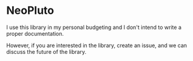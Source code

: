 # NeoPluto

I use this library in my personal budgeting and I don't intend to write a proper
documentation.

However, if you are interested in the library, create an issue, and we can discuss the
future of the library.

